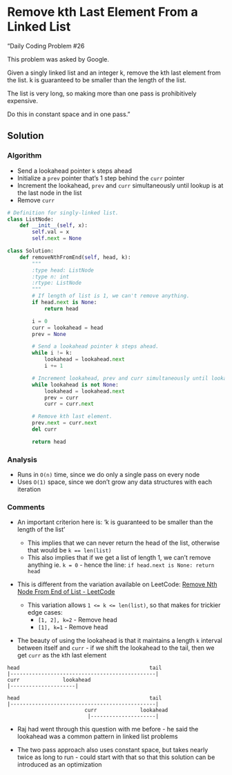 # Remove kth Last Element From a Linked List

“Daily Coding Problem #26

This problem was asked by Google.

Given a singly linked list and an integer k, remove the kth last element from the list. k is guaranteed to be smaller than the length of the list.

The list is very long, so making more than one pass is prohibitively expensive.

Do this in constant space and in one pass.”

## Solution

### Algorithm

* Send a lookahead pointer `k` steps ahead
* Initialize a `prev` pointer that’s 1 step behind the `curr` pointer
* Increment the lookahead, `prev` and `curr` simultaneously until lookup is at the last node in the list
* Remove `curr`

```py
# Definition for singly-linked list.
class ListNode:
    def __init__(self, x):
        self.val = x
        self.next = None

class Solution:
	def removeNthFromEnd(self, head, k):
		"""
		:type head: ListNode
		:type n: int
		:rtype: ListNode
		"""
		# If length of list is 1, we can't remove anything.
		if head.next is None:
			return head

		i = 0
		curr = lookahead = head
		prev = None

		# Send a lookahead pointer k steps ahead.
		while i != k:
			lookahead = lookahead.next
			i += 1

		# Increment lookahead, prev and curr simultaneously until lookahead is at last node.
		while lookahead is not None:
			lookahead = lookahead.next
			prev = curr
			curr = curr.next

		# Remove kth last element.
		prev.next = curr.next
		del curr

		return head
```

### Analysis

* Runs in `O(n)` time, since we do only a single pass on every node
* Uses `O(1)` space, since we don’t grow any data structures with each iteration

### Comments

* An important criterion here is: ‘k is guaranteed to be smaller than the length of the list’
	* This implies that we can never return the head of the list, otherwise that would be `k == len(list)`
	* This also implies that if we get a list of length 1, we can’t remove anything ie. `k = 0` - hence the line: `if head.next is None: return head`
* This is different from the variation available on LeetCode: [Remove Nth Node From End of List - LeetCode](https://leetcode.com/problems/remove-nth-node-from-end-of-list/description/)
	* This variation allows `1 <= k <= len(list)`, so that makes for trickier edge cases:
		* `[1, 2], k=2` - Remove head
		* `[1], k=1` - Remove head

* The beauty of using the lookahead is that it maintains a length `k` interval between itself and `curr` - if we shift the lookahead to the tail, then we get `curr` as the `k`th last element
```
head                                          tail
|-----------------------------------------------|
curr              lookahead
|---------------------|

head                                          tail
|-----------------------------------------------|
                         curr              lookahead
                          |---------------------|
```

* Raj had went through this question with me before - he said the lookahead was a common pattern in linked list problems

* The two pass approach also uses constant space, but takes nearly twice as long to run - could start with that so that this solution can be introduced as an optimization
